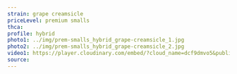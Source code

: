 ```yaml
---
strain: grape creamsicle
priceLevel: premium smalls
thca:
profile: hybrid
photo1: ../img/prem-smalls_hybrid_grape-creamsicle_1.jpg
photo2: ../img/prem-smalls_hybrid_grape-creamsicle_2.jpg
video1: https://player.cloudinary.com/embed/?cloud_name=dcf9dmvo5&public_id=prem-smalls_hybrid_grape-creamsicle_fpry7n&profile=flower
source:
---
```

